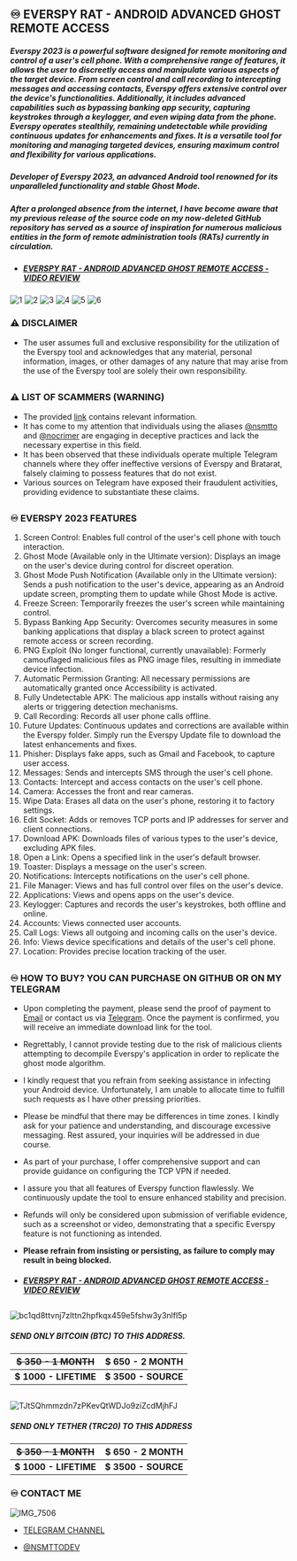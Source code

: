 ## ♾️ EVERSPY RAT - ANDROID ADVANCED GHOST REMOTE ACCESS

##### Everspy 2023 is a powerful software designed for remote monitoring and control of a user's cell phone. With a comprehensive range of features, it allows the user to discreetly access and manipulate various aspects of the target device. From screen control and call recording to intercepting messages and accessing contacts, Everspy offers extensive control over the device's functionalities. Additionally, it includes advanced capabilities such as bypassing banking app security, capturing keystrokes through a keylogger, and even wiping data from the phone. Everspy operates stealthily, remaining undetectable while providing continuous updates for enhancements and fixes. It is a versatile tool for monitoring and managing targeted devices, ensuring maximum control and flexibility for various applications.

##### Developer of Everspy 2023, an advanced Android tool renowned for its unparalleled functionality and stable Ghost Mode.
##### After a prolonged absence from the internet, I have become aware that my previous release of the source code on my now-deleted GitHub repository has served as a source of inspiration for numerous malicious entities in the form of remote administration tools (RATs) currently in circulation.

  
  

- ##### [EVERSPY RAT - ANDROID ADVANCED GHOST REMOTE ACCESS - VIDEO REVIEW](https://t.me/everspyoriginal/228) 
![1](https://github.com/nsmttodev/everspy/assets/124161128/9ac08311-8e6e-4721-94d2-9458507b3ef8)
![2](https://github.com/nsmttodev/everspy/assets/124161128/92ee35cf-cbf3-4182-9267-34d2e3cb123d)
![3](https://github.com/nsmttodev/everspy/assets/124161128/32b6e4bb-5667-45ab-a398-c51b834fa308)
![4](https://github.com/nsmttodev/everspy/assets/124161128/c3a7d224-257e-4fe2-b263-774bbccf2624)
![5](https://github.com/nsmttodev/everspy/assets/124161128/f568bf9f-e007-4314-9924-4e3dc6acc066)
![6](https://github.com/nsmttodev/everspy/assets/124161128/b9605631-2ba8-4175-8e62-0c0615541321)


### ⚠ DISCLAIMER

  

- The user assumes full and exclusive responsibility for the utilization of the Everspy tool and acknowledges that any material, personal information, images, or other damages of any nature that may arise from the use of the Everspy tool are solely their own responsibility.

##

##

### ⚠ LIST OF SCAMMERS (WARNING)

- The provided [link](https://pastebin.com/raw/d9xTMUDR) contains relevant information.
- It has come to my attention that individuals using the aliases [@nsmtto](https://t.me/nsmtto) and [@nocrimer](https://t.me/nocrimer) are engaging in deceptive practices and lack the necessary expertise in this field.
- It has been observed that these individuals operate multiple Telegram channels where they offer ineffective versions of Everspy and Bratarat, falsely claiming to possess features that do not exist.
- Various sources on Telegram have exposed their fraudulent activities, providing evidence to substantiate these claims.


##

##
  

### ♾️ EVERSPY 2023 FEATURES

1. Screen Control: Enables full control of the user's cell phone with touch interaction.
2. Ghost Mode (Available only in the Ultimate version): Displays an image on the user's device during control for discreet operation.
3. Ghost Mode Push Notification (Available only in the Ultimate version): Sends a push notification to the user's device, appearing as an Android update screen, prompting them to update while Ghost Mode is active.
4. Freeze Screen: Temporarily freezes the user's screen while maintaining control.
5. Bypass Banking App Security: Overcomes security measures in some banking applications that display a black screen to protect against remote access or screen recording.
6. PNG Exploit (No longer functional, currently unavailable): Formerly camouflaged malicious files as PNG image files, resulting in immediate device infection.
7. Automatic Permission Granting: All necessary permissions are automatically granted once Accessibility is activated.
8. Fully Undetectable APK: The malicious app installs without raising any alerts or triggering detection mechanisms.
9. Call Recording: Records all user phone calls offline.
10. Future Updates: Continuous updates and corrections are available within the Everspy folder. Simply run the Everspy Update file to download the latest enhancements and fixes.
11. Phisher: Displays fake apps, such as Gmail and Facebook, to capture user access.
12. Messages: Sends and intercepts SMS through the user's cell phone.
13. Contacts: Intercept and access contacts on the user's cell phone.
14. Camera: Accesses the front and rear cameras.
15. Wipe Data: Erases all data on the user's phone, restoring it to factory settings.
16. Edit Socket: Adds or removes TCP ports and IP addresses for server and client connections.
17. Download APK: Downloads files of various types to the user's device, excluding APK files.
18. Open a Link: Opens a specified link in the user's default browser.
19. Toaster: Displays a message on the user's screen.
20. Notifications: Intercepts notifications on the user's cell phone.
21. File Manager: Views and has full control over files on the user's device.
22. Applications: Views and opens apps on the user's device.
23. Keylogger: Captures and records the user's keystrokes, both offline and online.
24. Accounts: Views connected user accounts.
25. Call Logs: Views all outgoing and incoming calls on the user's device.
26. Info: Views device specifications and details of the user's cell phone.
27. Location: Provides precise location tracking of the user.

##

##


### ♾️ HOW TO BUY? YOU CAN PURCHASE ON GITHUB OR ON MY TELEGRAM

  

- Upon completing the payment, please send the proof of payment to [Email](mailto:nsmttodev@proton.me) or contact us via [Telegram](https://t.me/nsmttodev). Once the payment is confirmed, you will receive an immediate download link for the tool.

- Regrettably, I cannot provide testing due to the risk of malicious clients attempting to decompile Everspy's application in order to replicate the ghost mode algorithm.

- I kindly request that you refrain from seeking assistance in infecting your Android device. Unfortunately, I am unable to allocate time to fulfill such requests as I have other pressing priorities.

- Please be mindful that there may be differences in time zones. I kindly ask for your patience and understanding, and discourage excessive messaging. Rest assured, your inquiries will be addressed in due course.

- As part of your purchase, I offer comprehensive support and can provide guidance on configuring the TCP VPN if needed.

- I assure you that all features of Everspy function flawlessly. We continuously update the tool to ensure enhanced stability and precision.

- Refunds will only be considered upon submission of verifiable evidence, such as a screenshot or video, demonstrating that a specific Everspy feature is not functioning as intended.

- **Please refrain from insisting or persisting, as failure to comply may result in being blocked.**

- ##### [EVERSPY RAT - ANDROID ADVANCED GHOST REMOTE ACCESS - VIDEO REVIEW](https://t.me/everspyoriginal/228) 

  

##

##

##



![bc1qd8ttvnj7zlttn2hpfkqx459e5fshw3y3nlfl5p](https://github.com/nsmttodev/everspy/assets/124161128/ccbe4dba-4e45-4ad3-8352-9fc2a3804c91)
##### SEND ONLY BITCOIN (BTC) TO THIS ADDRESS.

|**~~$ 350 - 1 MONTH~~**  |**$ 650 - 2 MONTH**|
|--|--|
|**$ 1000 - LIFETIME**|**$ 3500 - SOURCE**|

##

##





![TJtSQhmmzdn7zPKevQtWDJo9ziZcdMjhFJ](https://github.com/nsmttodev/everspy/assets/124161128/679c304a-5984-4bec-b2f4-f1acd086ca06)
##### SEND ONLY TETHER (TRC20) TO THIS ADDRESS

|**~~$ 350 - 1 MONTH~~**  |**$ 650 - 2 MONTH**|
|--|--|
|**$ 1000 - LIFETIME**|**$ 3500 - SOURCE**|** 



### ♾️ CONTACT ME

  
![IMG_7506](https://github.com/nsmttodev/everspy/assets/124161128/22d05af5-d52c-4e8f-93f1-1e4ca721769c)

  

- [TELEGRAM CHANNEL](https://t.me/everspyoriginal)

  

  

- [@NSMTTODEV](https://t.me/nsmttodev)
